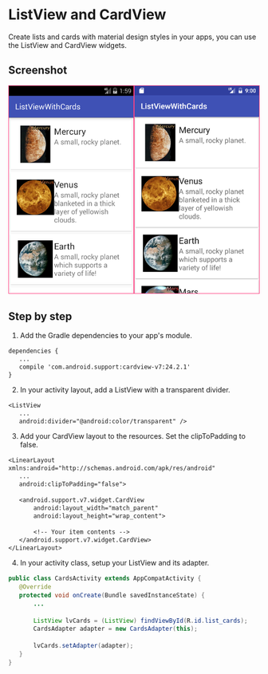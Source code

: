 # ListView and CardView
Create lists and cards with material design styles in your apps, you can use the ListView and CardView widgets.
## Screenshot
![alt text](api-19-24.png "API 19 and API 24")
## Step by step
1. Add the Gradle dependencies to your app's module.   
 ```
dependencies {
    ...
    compile 'com.android.support:cardview-v7:24.2.1'
}
```
2. In your activity layout, add a ListView with a transparent divider.   
 ```
<ListView
	...
	android:divider="@android:color/transparent" />
```
3. Add your CardView layout to the resources. Set the clipToPadding to false.   
 ```
<LinearLayout xmlns:android="http://schemas.android.com/apk/res/android"
    ...
    android:clipToPadding="false">

    <android.support.v7.widget.CardView
        android:layout_width="match_parent"
        android:layout_height="wrap_content">

        <!-- Your item contents -->
    </android.support.v7.widget.CardView>
</LinearLayout>
```
4. In your activity class, setup your ListView and its adapter.   
 ```java
public class CardsActivity extends AppCompatActivity {
    @Override
    protected void onCreate(Bundle savedInstanceState) {
        ...

        ListView lvCards = (ListView) findViewById(R.id.list_cards);
        CardsAdapter adapter = new CardsAdapter(this);

        lvCards.setAdapter(adapter);
    }
}
```
